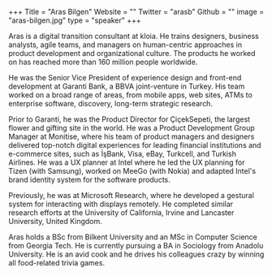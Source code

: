+++
Title = "Aras Bilgen"
Website = ""
Twitter = "arasb"
Github = ""
image = "aras-bilgen.jpg"
type = "speaker"
+++

Aras is a digital transition consultant at kloia. He trains designers, business analysts,
agile teams, and managers on human-centric approaches in product development and
organizational culture. The products he worked on has reached more than 160 million people
worldwide.

He was the Senior Vice President of experience design and front-end development at Garanti
Bank, a BBVA joint-venture in Turkey. His team worked on a broad range of areas, from
mobile apps, web sites, ATMs to enterprise software, discovery, long-term strategic
research.

Prior to Garanti, he was the Product Director for ÇiçekSepeti, the largest flower and
gifting site in the world. He was a Product Development Group Manager at Monitise, where
his team of product managers and designers delivered top-notch digital experiences for
leading financial institutions and e-commerce sites, such as İşBank, Visa, eBay, Turkcell,
and Turkish Airlines. He was a UX planner at Intel where he led the UX planning for
Tizen (with Samsung), worked on MeeGo (with Nokia) and adapted Intel's brand identity
system for the software products.

Previously, he was at Microsoft Research, where he developed a gestural system for
interacting with displays remotely. He completed similar research efforts at the
University of California, Irvine and Lancaster University, United Kingdom.

Aras holds a BSc from Bilkent University and an MSc in Computer Science from Georgia Tech.
He is currently pursuing a BA in Sociology from Anadolu University. He is an avid cook and
he drives his colleagues crazy by winning all food-related trivia games.


